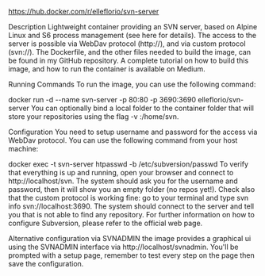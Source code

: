 https://hub.docker.com/r/elleflorio/svn-server

Description
Lightweight container providing an SVN server, based on Alpine Linux and S6 process management (see here for details). The access to the server is possible via WebDav protocol (http://), and via custom protocol (svn://). The Dockerfile, and the other files needed to build the image, can be found in my GitHub repository. A complete tutorial on how to build this image, and how to run the container is available on Medium.

Running Commands
To run the image, you can use the following command:

docker run -d --name svn-server -p 80:80 -p 3690:3690 elleflorio/svn-server
You can optionally bind a local folder to the container folder that will store your repositories using the flag -v <hostpath>:/home/svn.

Configuration
You need to setup username and password for the access via WebDav protocol. You can use the following command from your host machine:

docker exec -t svn-server htpasswd -b /etc/subversion/passwd <username> <password>
To verify that everything is up and running, open your browser and connect to http://localhost/svn. The system should ask you for the username and password, then it will show you an empty folder (no repos yet!). Check also that the custom protocol is working fine: go to your terminal and type svn info svn://localhost:3690. The system should connect to the server and tell you that is not able to find any repository. For further information on how to configure Subversion, please refer to the official web page.

Alternative configuration via SVNADMIN
the image provides a graphical ui using the SVNADMIN interface via http://localhost/svnadmin. You'll be prompted with a setup page, remember to test every step on the page then save the configuration.
